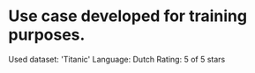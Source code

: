 # Use case developed for training purposes. 

Used dataset: 'Titanic'
Language: Dutch
Rating: 5 of 5 stars
